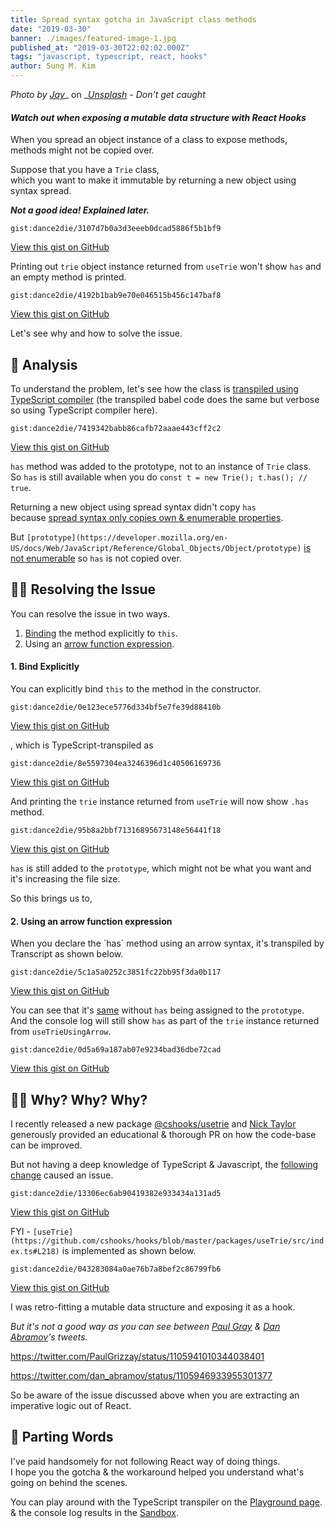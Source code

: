 ```yaml
---
title: Spread syntax gotcha in JavaScript class methods
date: "2019-03-30"
banner: ./images/featured-image-1.jpg
published_at: "2019-03-30T22:02:02.000Z"
tags: "javascript, typescript, react, hooks"
author: Sung M. Kim
---
```


_Photo by_ [_Jay_](https://unsplash.com/photos/dkFJST9zZZo?utm_source=unsplash&utm_medium=referral&utm_content=creditCopyText)_ on _[_Unsplash_](https://unsplash.com/search/photos/pokeball?utm_source=unsplash&utm_medium=referral&utm_content=creditCopyText) _- Don't get caught_

#### _Watch out when exposing a mutable data structure with React Hooks_

When you spread an object instance of a class to expose methods, methods might not be copied over.

Suppose that you have a `Trie` class,  
which you want to make it immutable by returning a new object using syntax spread.

**_Not a good idea! Explained later._**

`gist:dance2die/3107d7b0a3d3eeeb0dcad5886f5b1bf9`

<a href="https://gist.github.com/dance2die/3107d7b0a3d3eeeb0dcad5886f5b1bf9">View this gist on GitHub</a>

Printing out `trie` object instance returned from `useTrie` won't show `has` and an empty method is printed.

`gist:dance2die/4192b1bab9e70e046515b456c147baf8`

<a href="https://gist.github.com/dance2die/4192b1bab9e70e046515b456c147baf8">View this gist on GitHub</a>

Let's see why and how to solve the issue.

## 🔬 Analysis

To understand the problem, let's see how the class is [transpiled using TypeScript compiler](<https://www.typescriptlang.org/play/index.html#src=class%20Trie%20%7B%0D%0A%20%20has(word)%20%7B%20return%20true%3B%20%7D%0D%0A%7D%0D%0A%0D%0Aclass%20Trie2%20%7B%0D%0A%20%20has%20%3D%20(word)%20%3D%3E%20true%3B%0D%0A%7D%0D%0A>) (the transpiled babel code does the same but verbose so using TypeScript compiler here).

`gist:dance2die/7419342babb86cafb72aaae443cff2c2`

<a href="https://gist.github.com/dance2die/7419342babb86cafb72aaae443cff2c2">View this gist on GitHub</a>

`has` method was added to the prototype, not to an instance of `Trie` class.  
So `has` is still available when you do `const t = new Trie(); t.has(); // true`.

Returning a new object using spread syntax didn't copy `has`  
because [spread syntax only copies own & enumerable properties](https://dmitripavlutin.com/object-rest-spread-properties-javascript/#12ownproperties).

But `[prototype](https://developer.mozilla.org/en-US/docs/Web/JavaScript/Reference/Global_Objects/Object/prototype)` [is not enumerable](https://developer.mozilla.org/en-US/docs/Web/JavaScript/Reference/Global_Objects/Object/prototype) so `has` is not copied over.

## 🧙‍♂️ Resolving the Issue

You can resolve the issue in two ways.

1. [Binding](https://developer.mozilla.org/en-US/docs/Web/JavaScript/Reference/Global_Objects/Function/bind) the method explicitly to `this`.
2. Using an [arrow function expression](https://developer.mozilla.org/en-US/docs/Web/JavaScript/Reference/Functions/Arrow_functions).

#### 1\. Bind Explicitly

You can explicitly bind `this` to the method in the constructor.

`gist:dance2die/0e123ece5776d334bf5e7fe39d88410b`

<a href="https://gist.github.com/dance2die/0e123ece5776d334bf5e7fe39d88410b">View this gist on GitHub</a>

, which is TypeScript-transpiled as

`gist:dance2die/8e5597304ea3246396d1c40506169736`

<a href="https://gist.github.com/dance2die/8e5597304ea3246396d1c40506169736">View this gist on GitHub</a>

And printing the `trie` instance returned from `useTrie` will now show `.has` method.

`gist:dance2die/95b8a2bbf71316895673148e56441f18`

<a href="https://gist.github.com/dance2die/95b8a2bbf71316895673148e56441f18">View this gist on GitHub</a>

`has` is still added to the `prototype`, which might not be what you want and it's increasing the file size.

So this brings us to,

#### 2\. Using an arrow function expression

When you declare the \`has\` method using an arrow syntax, it's transpiled by Transcript as shown below.

`gist:dance2die/5c1a5a0252c3851fc22bb95f3da0b117`

<a href="https://gist.github.com/dance2die/5c1a5a0252c3851fc22bb95f3da0b117">View this gist on GitHub</a>

You can see that it's [same](https://gist.github.com/dance2die/8e5597304ea3246396d1c40506169736#file-transpiled-bound-trie-js) without `has` being assigned to the `prototype`.  
And the console log will still show `has` as part of the `trie` instance returned from `useTrieUsingArrow`.

`gist:dance2die/0d5a69a187ab07e9234bad36dbe72cad`

<a href="https://gist.github.com/dance2die/0d5a69a187ab07e9234bad36dbe72cad">View this gist on GitHub</a>

## 🤦‍♂️ Why? Why? Why?

I recently released a new package [@cshooks/usetrie](https://www.npmjs.com/package/@cshooks/usetrie) and [Nick Taylor](https://www.iamdeveloper.com/) generously provided an educational & thorough PR on how the code-base can be improved.

But not having a deep knowledge of TypeScript & Javascript, the [following change](https://github.com/cshooks/hooks/pull/11#pullrequestreview-219222430) caused an issue.

`gist:dance2die/13306ec6ab90419382e933434a131ad5`

<a href="https://gist.github.com/dance2die/13306ec6ab90419382e933434a131ad5">View this gist on GitHub</a>

FYI - `[useTrie](https://github.com/cshooks/hooks/blob/master/packages/useTrie/src/index.ts#L218)` is implemented as shown below.

`gist:dance2die/043283084a0ae76b7a8bef2c86799fb6`

<a href="https://gist.github.com/dance2die/043283084a0ae76b7a8bef2c86799fb6">View this gist on GitHub</a>

I was retro-fitting a mutable data structure and exposing it as a hook.

_But it's not a good way as you can see between [Paul Gray](https://twitter.com/PaulGrizzay) & [Dan Abramov](https://twitter.com/dan_abramov)'s tweets._

https://twitter.com/PaulGrizzay/status/1105941010344038401

https://twitter.com/dan_abramov/status/1105946933955301377

So be aware of the issue discussed above when you are extracting an imperative logic out of React.

## 🎉 Parting Words

I've paid handsomely for not following React way of doing things.  
I hope you the gotcha & the workaround helped you understand what's going on behind the scenes.

You can play around with the TypeScript transpiler on the [Playground page](<https://www.typescriptlang.org/play/index.html#src=class%20Trie%20%7B%0D%0A%20%20has(word)%20%7B%20return%20true%3B%20%7D%0D%0A%7D%0D%0A%0D%0Aclass%20Trie2%20%7B%0D%0A%20%20has%20%3D%20(word)%20%3D%3E%20true%3B%0D%0A%7D%0D%0A>).  
& the console log results in the [Sandbox](https://codesandbox.io/s/xjm96w0wmp).
